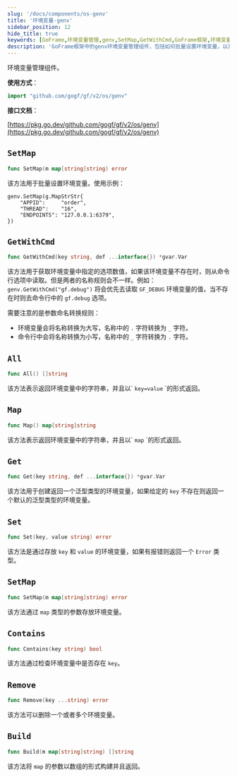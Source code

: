 ```yaml
---
slug: '/docs/components/os-genv'
title: '环境变量-genv'
sidebar_position: 12
hide_title: true
keywords: [GoFrame,环境变量管理,genv,SetMap,GetWithCmd,GoFrame框架,环境变量设置,命令行选项,删除环境变量,批量设置环境变量]
description: 'GoFrame框架中的genv环境变量管理组件，包括如何批量设置环境变量，以及如何通过命令行选项获取环境变量。当某个环境变量不存在时，支持从命令行选项读取。此外，还涵盖了环境变量的添加、删除、及其命名转换规则等内容。'
---
```


环境变量管理组件。

**使用方式**：

```go
import "github.com/gogf/gf/v2/os/genv"
```

**接口文档**：

[https://pkg.go.dev/github.com/gogf/gf/v2/os/genv](https://pkg.go.dev/github.com/gogf/gf/v2/os/genv)

## `SetMap`

```go
func SetMap(m map[string]string) error
```

该方法用于批量设置环境变量。使用示例：

```
genv.SetMap(g.MapStrStr{
    "APPID":     "order",
    "THREAD":    "16",
    "ENDPOINTS": "127.0.0.1:6379",
})
```

## `GetWithCmd`

```go
func GetWithCmd(key string, def ...interface{}) *gvar.Var
```

该方法用于获取环境变量中指定的选项数值，如果该环境变量不存在时，则从命令行选项中读取。但是两者的名称规则会不一样。例如： `genv.GetWithCmd("gf.debug")` 将会优先去读取 `GF_DEBUG` 环境变量的值，当不存在时则去命令行中的 `gf.debug` 选项。

需要注意的是参数命名转换规则：

- 环境变量会将名称转换为大写，名称中的 `.` 字符转换为 `_` 字符。
- 命令行中会将名称转换为小写，名称中的 `_` 字符转换为 `.` 字符。

## `All`

```go
func All() []string
```

该方法表示返回环境变量中的字符串，并且以\` `key=value` \`的形式返回。

## `Map`

```go
func Map() map[string]string
```

该方法表示返回环境变量中的字符串，并且以\` `map` \`的形式返回。

## `Get`

```go
func Get(key string, def ...interface{}) *gvar.Var
```

该方法用于创建返回一个泛型类型的环境变量，如果给定的 `key` 不存在则返回一个默认的泛型类型的环境变量。

## `Set`

```go
func Set(key, value string) error
```

该方法是通过存放 `key` 和 `value` 的环境变量，如果有报错则返回一个 `Error` 类型。

## `SetMap`

```go
func SetMap(m map[string]string) error
```

该方法通过 `map` 类型的参数存放环境变量。

## `Contains`

```go
func Contains(key string) bool
```

该方法通过检查环境变量中是否存在 `key`。

## `Remove`

```go
func Remove(key ...string) error
```

该方法可以删除一个或者多个环境变量。

## `Build`

```go
func Build(m map[string]string) []string
```

该方法将 `map` 的参数以数组的形式构建并且返回。